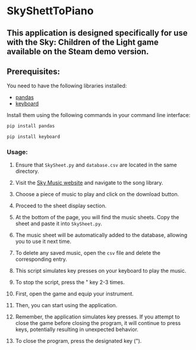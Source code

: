 # SkyShettToPiano

## This application is designed specifically for use with the Sky: Children of the Light game available on the Steam demo version.

## Prerequisites:
You need to have the following libraries installed:
- [pandas](https://pandas.pydata.org/)
- [keyboard](https://pypi.org/project/keyboard/)

Install them using the following commands in your command line interface:

```cmd
pip install pandas
```

```cmd
pip install keyboard
```

### Usage:

1. Ensure that `SkySheet.py` and `database.csv` are located in the same directory.

2. Visit the [Sky Music website](https://sky-music.herokuapp.com/) and navigate to the song library.

3. Choose a piece of music to play and click on the download button.

4. Proceed to the sheet display section.

5. At the bottom of the page, you will find the music sheets. Copy the sheet and paste it into `SkySheet.py`.

6. The music sheet will be automatically added to the database, allowing you to use it next time.

7. To delete any saved music, open the `csv` file and delete the corresponding entry.

8. This script simulates key presses on your keyboard to play the music.

9. To stop the script, press the " key 2-3 times.

10. First, open the game and equip your instrument.

11. Then, you can start using the application.

12. Remember, the application simulates key presses. If you attempt to close the game before closing the program, it will continue to press keys, potentially resulting in unexpected behavior.

13. To close the program, press the designated key (").
